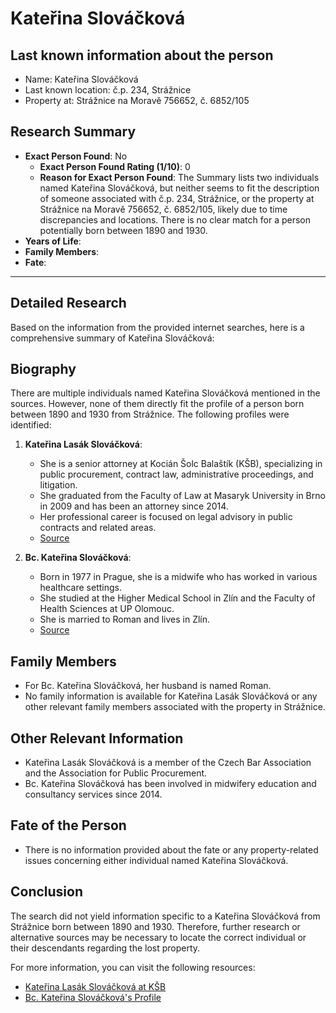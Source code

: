 # Kateřina Slováčková

## Last known information about the person
- Name: Kateřina Slováčková
- Last known location: č.p. 234, Strážnice
- Property at: Strážnice na Moravě 756652, č. 6852/105 

## Research Summary
- **Exact Person Found**: No
  - **Exact Person Found Rating (1/10)**: 0
  - **Reason for Exact Person Found**: The Summary lists two individuals named Kateřina Slováčková, but neither seems to fit the description of someone associated with č.p. 234, Strážnice, or the property at Strážnice na Moravě 756652, č. 6852/105, likely due to time discrepancies and locations. There is no clear match for a person potentially born between 1890 and 1930.
- **Years of Life**: 
- **Family Members**: 
- **Fate**: 

---

## Detailed Research
Based on the information from the provided internet searches, here is a comprehensive summary of Kateřina Slováčková:

## Biography
There are multiple individuals named Kateřina Slováčková mentioned in the sources. However, none of them directly fit the profile of a person born between 1890 and 1930 from Strážnice. The following profiles were identified:

1. **Kateřina Lasák Slováčková**: 
   - She is a senior attorney at Kocián Šolc Balaštík (KŠB), specializing in public procurement, contract law, administrative proceedings, and litigation.
   - She graduated from the Faculty of Law at Masaryk University in Brno in 2009 and has been an attorney since 2014.
   - Her professional career is focused on legal advisory in public contracts and related areas.
   - [Source](https://www.ksb.cz/clenove-tymu/katerina-lasak-slovackova)

2. **Bc. Kateřina Slováčková**:
   - Born in 1977 in Prague, she is a midwife who has worked in various healthcare settings.
   - She studied at the Higher Medical School in Zlín and the Faculty of Health Sciences at UP Olomouc.
   - She is married to Roman and lives in Zlín.
   - [Source](http://www.rodime.cz/o-mne)

## Family Members
- For Bc. Kateřina Slováčková, her husband is named Roman.
- No family information is available for Kateřina Lasák Slováčková or any other relevant family members associated with the property in Strážnice.

## Other Relevant Information
- Kateřina Lasák Slováčková is a member of the Czech Bar Association and the Association for Public Procurement.
- Bc. Kateřina Slováčková has been involved in midwifery education and consultancy services since 2014.

## Fate of the Person
- There is no information provided about the fate or any property-related issues concerning either individual named Kateřina Slováčková.

## Conclusion
The search did not yield information specific to a Kateřina Slováčková from Strážnice born between 1890 and 1930. Therefore, further research or alternative sources may be necessary to locate the correct individual or their descendants regarding the lost property.

For more information, you can visit the following resources:
- [Kateřina Lasák Slováčková at KŠB](https://www.ksb.cz/clenove-tymu/katerina-lasak-slovackova)
- [Bc. Kateřina Slováčková's Profile](http://www.rodime.cz/o-mne)
    